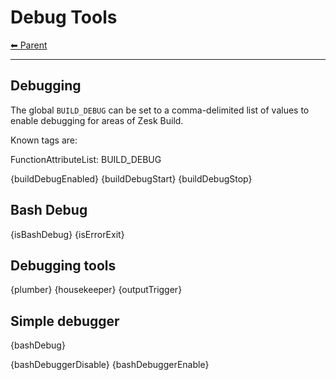 # Debug Tools

<!-- TEMPLATE header 2 -->
[⬅ Parent ](../index.md)
<hr />

## Debugging 

The global `BUILD_DEBUG` can be set to a comma-delimited list of values to enable debugging for areas of Zesk Build.

Known tags are:

FunctionAttributeList: BUILD_DEBUG 

{buildDebugEnabled}
{buildDebugStart}
{buildDebugStop}

## Bash Debug

{isBashDebug}
{isErrorExit}

## Debugging tools

{plumber}
{housekeeper}
{outputTrigger}

## Simple debugger

{bashDebug}

{bashDebuggerDisable}
{bashDebuggerEnable}
